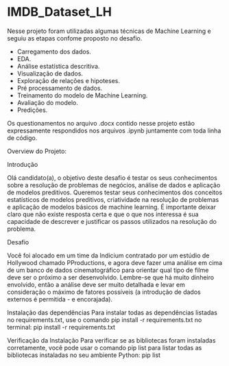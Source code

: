 # IMDB_Dataset_LH

Nesse projeto foram utilizadas algumas técnicas de Machine Learning e seguiu as etapas confome proposto no desafio.
- Carregamento dos dados.
- EDA.
- Análise estatística descritiva.
- Visualização de dados.
- Exploração de relações e hipoteses.
- Pré processamento de dados.
- Treinamento do modelo de Machine Learning.
- Avaliação do modelo.
- Predições.

Os questionamentos no arquivo .docx contido nesse projeto estão expressamente respondidos nos arquivos .ipynb juntamente com toda linha de código.

Overview do Projeto:

Introdução

Olá candidato(a), o objetivo deste desafio é testar os seus conhecimentos sobre a resolução de problemas de negócios, análise de dados e aplicação de modelos preditivos. Queremos testar seus conhecimentos dos conceitos estatísticos de modelos preditivos, criatividade na resolução de problemas e aplicação de modelos básicos de machine learning.  É importante deixar claro que não existe resposta certa e que o que nos interessa é sua capacidade de descrever e justificar os passos utilizados na resolução do problema. 

Desafio

Você foi alocado em um time da Indicium contratado por um estúdio de Hollywood chamado PProductions, e agora deve fazer uma análise em cima de um banco de dados cinematográfico para orientar qual tipo de filme deve ser o próximo a ser desenvolvido. Lembre-se que há muito dinheiro envolvido, então a análise deve ser muito detalhada e levar em consideração o máximo de fatores possíveis (a introdução de dados externos é permitida - e encorajada).

Instalação das dependências
Para instalar todas as dependências listadas no requirements.txt, use o comando pip install -r requirements.txt no terminal:
pip install -r requirements.txt

Verificação da Instalação
Para verificar se as bibliotecas foram instaladas corretamente, você pode usar o comando pip list para listar todas as bibliotecas instaladas no seu ambiente Python:
pip list


